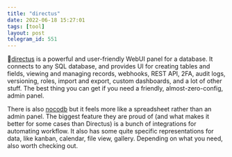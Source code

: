 ```yaml
---
title: "directus"
date: 2022-06-18 15:27:01
tags: [tool]
layout: post
telegram_id: 551
---
```


🔧[directus](https://directus.io/) is a powerful and user-friendly WebUI panel for a database. It connects to any SQL database, and provides UI for creating tables and fields, viewing and managing records, webhooks, REST API, 2FA, audit logs, versioning, roles, import and export, custom dashboards, and a lot of other stuff. The best thing you can get if you need a friendly, almost-zero-config, admin panel.

There is also [nocodb](https://github.com/nocodb/nocodb) but it feels more like a spreadsheet rather than an admin panel. The biggest feature they are proud of (and what makes it better for some cases than Directus) is a bunch of integrations for automating workflow. It also has some quite specific representations for data, like kanban, calendar, file view, gallery. Depending on what you need, also worth checking out.
